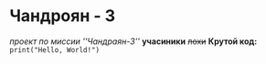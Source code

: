  # Чандроян - 3
*проект по миссии ''Чандраян-3''*
**учасиники**
~~лохи~~
**Крутой код:**
```print("Hello, World!")```
